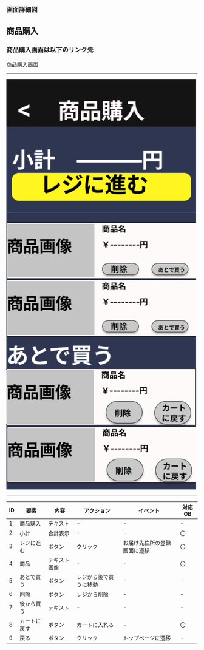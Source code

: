 ### 画面詳細図
## 商品購入
### 商品購入画面は以下のリンク先
[商品購入画面](https://www.figma.com/file/aUIBKwBN1BN1f6srbwgCz3/%E4%B8%AD%E6%9D%91%E5%8B%87%E8%BC%9D-s-team-library?node-id=326%3A49)
*****
<img src="../img/syouin_kounyu.png" width="500">

******

|ID|要素|内容|アクション|イベント|対応OB|
|---|---|---|-----------|-------|------|
|1  |商品購入|テキスト|-|-|-|
|2  |小計|合計表示|-|-|〇|
|3  |レジに進む|ボタン|クリック|お届け先住所の登録画面に遷移|〇|
|4  |商品| テキスト画像|-|-|〇|
|5  |あとで買う|ボタン|レジから後で買うに移動|-|-|
|6  |削除|ボタン|レジから削除|-|-|
|7 |後から買う|テキスト|-|-|-|
|8  |カートに戻す|ボタン|カートに入れる|-|〇|
|9  |戻る|ボタン|クリック|トップページに遷移|-|

